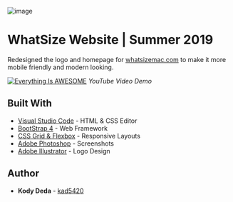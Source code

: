 ![image](https://user-images.githubusercontent.com/45678211/84602733-7cf46280-ae57-11ea-8388-c1d0bfe326e3.png)

# WhatSize Website | Summer 2019
Redesigned the logo and homepage for [whatsizemac.com](https://www.whatsizemac.com//) to make it more mobile friendly and modern looking.


[![Everything Is AWESOME](https://user-images.githubusercontent.com/45678211/84602778-bfb63a80-ae57-11ea-974a-d2299d31cb1c.png)](https://www.youtube.com/watch?v=PmDC9Q2WZpM)
*YouTube Video Demo*

## Built With

* [Visual Studio Code](https://code.visualstudio.com/) - HTML & CSS Editor
* [BootStrap 4](https://getbootstrap.com/) - Web Framework
* [CSS Grid & Flexbox](https://webflow.com/blog/flexbox-and-css-grid) - Responsive Layouts
* [Adobe Photoshop](https://www.adobe.com/) - Screenshots
* [Adobe Illustrator](https://www.adobe.com/) - Logo Design

## Author

* **Kody Deda** - [kad5420](https://github.com/kad5420)
